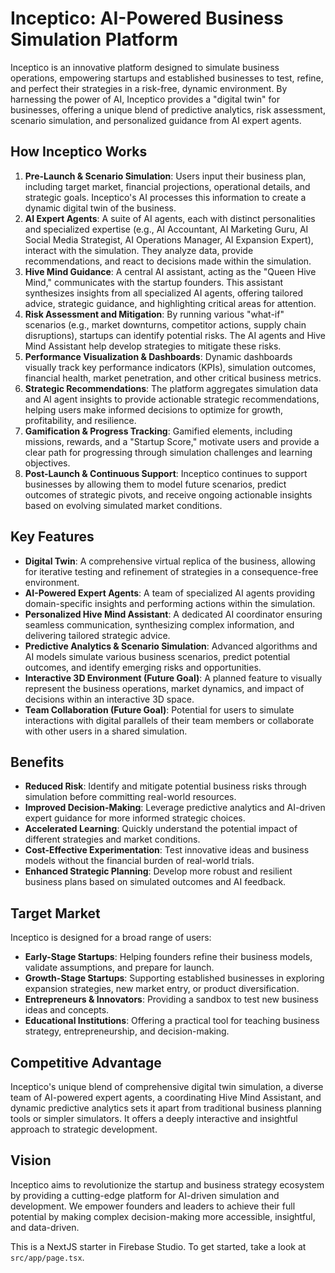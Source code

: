 
# Inceptico: AI-Powered Business Simulation Platform

Inceptico is an innovative platform designed to simulate business operations, empowering startups and established businesses to test, refine, and perfect their strategies in a risk-free, dynamic environment. By harnessing the power of AI, Inceptico provides a "digital twin" for businesses, offering a unique blend of predictive analytics, risk assessment, scenario simulation, and personalized guidance from AI expert agents.

## How Inceptico Works

1.  **Pre-Launch & Scenario Simulation**: Users input their business plan, including target market, financial projections, operational details, and strategic goals. Inceptico's AI processes this information to create a dynamic digital twin of the business.
2.  **AI Expert Agents**: A suite of AI agents, each with distinct personalities and specialized expertise (e.g., AI Accountant, AI Marketing Guru, AI Social Media Strategist, AI Operations Manager, AI Expansion Expert), interact with the simulation. They analyze data, provide recommendations, and react to decisions made within the simulation.
3.  **Hive Mind Guidance**: A central AI assistant, acting as the "Queen Hive Mind," communicates with the startup founders. This assistant synthesizes insights from all specialized AI agents, offering tailored advice, strategic guidance, and highlighting critical areas for attention.
4.  **Risk Assessment and Mitigation**: By running various "what-if" scenarios (e.g., market downturns, competitor actions, supply chain disruptions), startups can identify potential risks. The AI agents and Hive Mind Assistant help develop strategies to mitigate these risks.
5.  **Performance Visualization & Dashboards**: Dynamic dashboards visually track key performance indicators (KPIs), simulation outcomes, financial health, market penetration, and other critical business metrics.
6.  **Strategic Recommendations**: The platform aggregates simulation data and AI agent insights to provide actionable strategic recommendations, helping users make informed decisions to optimize for growth, profitability, and resilience.
7.  **Gamification & Progress Tracking**: Gamified elements, including missions, rewards, and a "Startup Score," motivate users and provide a clear path for progressing through simulation challenges and learning objectives.
8.  **Post-Launch & Continuous Support**: Inceptico continues to support businesses by allowing them to model future scenarios, predict outcomes of strategic pivots, and receive ongoing actionable insights based on evolving simulated market conditions.

## Key Features

*   **Digital Twin**: A comprehensive virtual replica of the business, allowing for iterative testing and refinement of strategies in a consequence-free environment.
*   **AI-Powered Expert Agents**: A team of specialized AI agents providing domain-specific insights and performing actions within the simulation.
*   **Personalized Hive Mind Assistant**: A dedicated AI coordinator ensuring seamless communication, synthesizing complex information, and delivering tailored strategic advice.
*   **Predictive Analytics & Scenario Simulation**: Advanced algorithms and AI models simulate various business scenarios, predict potential outcomes, and identify emerging risks and opportunities.
*   **Interactive 3D Environment (Future Goal)**: A planned feature to visually represent the business operations, market dynamics, and impact of decisions within an interactive 3D space.
*   **Team Collaboration (Future Goal)**: Potential for users to simulate interactions with digital parallels of their team members or collaborate with other users in a shared simulation.

## Benefits

*   **Reduced Risk**: Identify and mitigate potential business risks through simulation before committing real-world resources.
*   **Improved Decision-Making**: Leverage predictive analytics and AI-driven expert guidance for more informed strategic choices.
*   **Accelerated Learning**: Quickly understand the potential impact of different strategies and market conditions.
*   **Cost-Effective Experimentation**: Test innovative ideas and business models without the financial burden of real-world trials.
*   **Enhanced Strategic Planning**: Develop more robust and resilient business plans based on simulated outcomes and AI feedback.

## Target Market

Inceptico is designed for a broad range of users:

*   **Early-Stage Startups**: Helping founders refine their business models, validate assumptions, and prepare for launch.
*   **Growth-Stage Startups**: Supporting established businesses in exploring expansion strategies, new market entry, or product diversification.
*   **Entrepreneurs & Innovators**: Providing a sandbox to test new business ideas and concepts.
*   **Educational Institutions**: Offering a practical tool for teaching business strategy, entrepreneurship, and decision-making.

## Competitive Advantage

Inceptico's unique blend of comprehensive digital twin simulation, a diverse team of AI-powered expert agents, a coordinating Hive Mind Assistant, and dynamic predictive analytics sets it apart from traditional business planning tools or simpler simulators. It offers a deeply interactive and insightful approach to strategic development.

## Vision

Inceptico aims to revolutionize the startup and business strategy ecosystem by providing a cutting-edge platform for AI-driven simulation and development. We empower founders and leaders to achieve their full potential by making complex decision-making more accessible, insightful, and data-driven.

This is a NextJS starter in Firebase Studio.
To get started, take a look at `src/app/page.tsx`.
